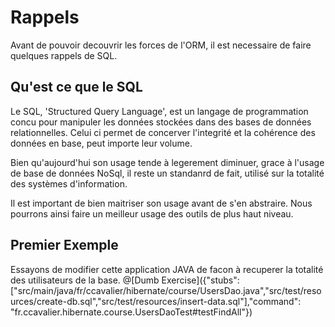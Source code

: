 # Rappels

Avant de pouvoir decouvrir les forces de l'ORM, il est necessaire de faire quelques rappels de SQL.

## Qu'est ce que le SQL
Le SQL, 'Structured Query Language', est un langage de programmation concu pour manipuler les données stockées dans des
bases de données relationnelles. Celui ci permet de concerver l'integrité et la cohérence des données en base, peut importe
leur volume.

Bien qu'aujourd'hui son usage tende à legerement diminuer, grace à l'usage de base de données NoSql, il reste un standanrd de fait,
utilisé sur la totalité des systèmes d'information.


Il est important de bien maitriser son usage avant de s'en abstraire. Nous pourrons ainsi faire un meilleur usage des outils de plus haut niveau.

## Premier Exemple
Essayons de modifier cette application JAVA de facon à recuperer la totalité des utilisateurs de la base.
@[Dumb Exercise]({"stubs": ["src/main/java/fr/ccavalier/hibernate/course/UsersDao.java","src/test/resources/create-db.sql","src/test/resources/insert-data.sql"],"command": "fr.ccavalier.hibernate.course.UsersDaoTest#testFindAll"})



